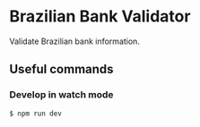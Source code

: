 # Brazilian Bank Validator

Validate Brazilian bank information.

## Useful commands

### Develop in watch mode

```bash
$ npm run dev
```

